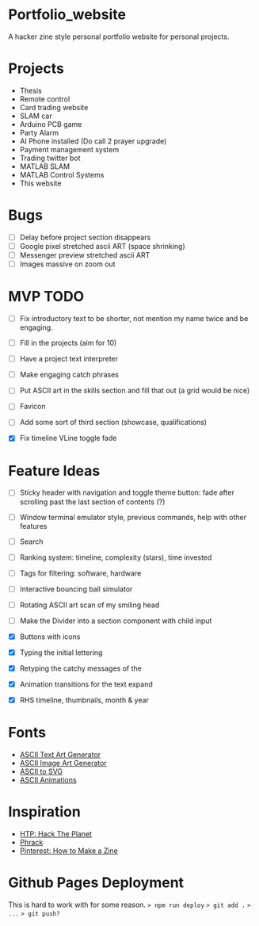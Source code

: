 
# Portfolio_website
A hacker zine style personal portfolio website for personal projects.

# Projects
- Thesis
- Remote control
- Card trading website
- SLAM car
- Arduino PCB game
- Party Alarm
- AI Phone installed (Do call 2 prayer upgrade)
- Payment management system
- Trading twitter bot
- MATLAB SLAM
- MATLAB Control Systems
- This website


# Bugs
- [ ] Delay before project section disappears
- [ ] Google pixel stretched ascii ART (space shrinking)
- [ ] Messenger preview stretched ascii ART
- [ ] Images massive on zoom out

# MVP TODO
- [ ] Fix introductory text to be shorter, not mention my name twice and be engaging.
- [ ] Fill in the projects (aim for 10)
- [ ] Have a project text interpreter
- [ ] Make engaging catch phrases
- [ ] Put ASCII art in the skills section and fill that out (a grid would be nice)
- [ ] Favicon
- [ ] Add some sort of third section (showcase, qualifications)
- [X] Fix timeline VLine toggle fade


# Feature Ideas
- [ ] Sticky header with navigation and toggle theme button: fade after scrolling past the last section of contents (?)
- [ ] Window terminal emulator style, previous commands, help with other features
- [ ] Search
- [ ] Ranking system: timeline, complexity (stars), time invested
- [ ] Tags for filtering: software, hardware
- [ ] Interactive bouncing ball simulator
- [ ] Rotating ASCII art scan of my smiling head
- [ ] Make the Divider into a section component with child input
- [X] Buttons with icons
- [X] Typing the initial lettering
- [X] Retyping the catchy messages of the
- [X] Animation transitions for the text expand
- [X] RHS timeline, thumbnails, month & year


# Fonts
- [ASCII Text Art Generator](https://patorjk.com/software/taag/#p=display&f=ANSI%20Shadow&t=LB)
- [ASCII Image Art Generator](https://www.asciiart.eu/image-to-ascii)
- [ASCII to SVG](https://ivanceras.github.io/svgbob-editor/)
- [ASCII Animations](https://ascii.co.uk/animated)


# Inspiration
- [HTP: Hack The Planet](https://www.exploit-db.com/papers/25306)
- [Phrack](http://www.phrack.org/)
- [Pinterest: How to Make a Zine](https://www.pinterest.com.au/pin/37576978132730528/)

# Github Pages Deployment
This is hard to work with for some reason.
`> npm run deploy`
`> git add .`
`> ...`
`> git push?`

